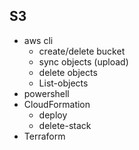 ## S3

- aws cli
    - create/delete bucket
    - sync objects (upload)
    - delete objects
    - List-objects
- powershell
- CloudFormation
    - deploy
    - delete-stack
- Terraform
